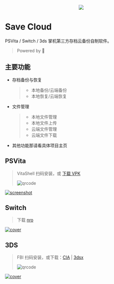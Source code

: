 <p align="center">
  <img src="https://github.com/user-attachments/assets/0012406c-235a-4a5e-94db-70224d627cc6" />
</p>

# Save Cloud

PSVita / Switch / 3ds 掌机第三方存档云备份自制软件。

> Powered by 💖

## 主要功能

- 存档备份与恢复
  > - 本地备份/云端备份
  > - 本地恢复/云端恢复
- 文件管理
  > - 本地文件管理
  > - 本地文件上传
  > - 云端文件管理
  > - 云端文件下载
- 其他功能那请看具体项目主页

## PSVita

> VitaShell 扫码安装，或 [下载 VPK](https://github.com/save-cloud/save-cloud-vita/releases/latest/download/save-cloud.vpk)
>
> ![qrcode](https://github.com/save-cloud/.github/assets/5492542/8072ef7b-84aa-48e6-8609-23de3c950d81)

[![screenshot](https://github.com/save-cloud/.github/assets/5492542/60ee2883-2b65-469e-b9a8-e34b0964b609)](https://github.com/save-cloud/save-cloud-vita)

## Switch

> 下载 [nro](https://github.com/save-cloud/save-cloud-nx/releases)

[![cover](https://github.com/save-cloud/.github/assets/5492542/1c7ecb2a-cfe8-460f-9eb3-16ea9ab1d9c7)](https://github.com/save-cloud/save-cloud-nx)

## 3DS

> FBI 扫码安装，或下载：[CIA](https://github.com/save-cloud/save-cloud-3ds/releases/latest/download/save-cloud.cia) | [3dsx](https://github.com/save-cloud/save-cloud-3ds/releases/latest/download/save-cloud.3dsx)
>
> ![qrcode](https://github.com/save-cloud/.github/assets/5492542/3188eb38-cff7-403c-b6d3-35ade2de2650)

[![cover](https://github.com/save-cloud/.github/assets/5492542/568c3cf4-55dc-47b8-b12a-ce6ccfc9bc44)](https://github.com/save-cloud/save-cloud-3ds)
